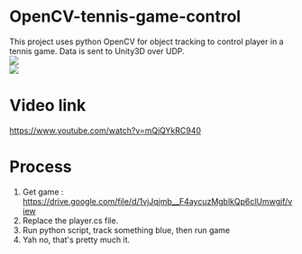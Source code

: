 # OpenCV-tennis-game-control
This project uses python OpenCV for object tracking to control player in a tennis game. Data is sent to Unity3D over UDP.<br>
![](media/Screenshot_47.png)<br>
![](media/Screenshot_48.png)<br>

# Video link
https://www.youtube.com/watch?v=mQiQYkRC940 



# Process
1) Get game : https://drive.google.com/file/d/1vjJqjmb__F4aycuzMgblkQp6clUmwgjf/view <br>
2) Replace the player.cs file.<br>
3) Run python script, track something blue, then run game<br>
4) Yah no, that's pretty much it.<br>
